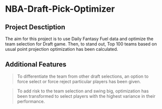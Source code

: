 # NBA-Draft-Pick-Optimizer

## Project Desctiption

The aim for this project is to use Daily Fantasy Fuel data and optimize the team selection for Draft game. Then, to stand out, Top 100 teams based on usual point projection optimization has been calculated.

## Additional Features

> To differentiate the team from other draft selections, an option to force select or force reject particular players has been given.

> To add risk to the team selection and swing big, optimization has been transformed to select players with the highest variance in their performance.
